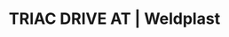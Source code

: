 ---
Filename: "triac-drive-at"
Link: "file:/Users/vinayakpatel/Downloads/www.weldplast.cz/triac-drive-at"
product_name: "TRIAC DRIVE AT230 V / 1700 W, vnitřní tryska 30 mm, bez gripu"
product_id: "Obj. číslo:117.331"
title: "TRIAC DRIVE AT | Weldplast"
product_desc: "Leister TRIAC DRIVE je poloautomatický přístroj, který se skládá z ruční svářečky Leister TRIAC AT a pohonné jednotky DRIVE. Umožňuje tak svařovat různé typy materiálů a svařování je přitom rychlejší a kvalitnější ve srovnání s ručním přístrojem. Lze ho používat v horizon­tálních, vertikálních i diagonálních polohách – viz příklady použití ke stažení.Přeplátování PVCP, ECB, EPDM, CSPE a TPO střešních membránRychlejší a výkonnější než ruční svařováníMalý a kompaktníPlynule regulovatelná rychlostVhodný i pro svařování na malých a těžko přístupných plocháchRůzné šířky svaru"
product_specs: "Značka konformity, Třída ochrany II, NapětíV~230, PříkonW1700, FrekvenceHz50 / 60, Max. teplota°C40 - 650, Rychlostm/min0,5 - 3, Úroveň hlučnosti LpAdB65, Rozměry (D x Š x V)mm300 x 230 x 380, Hmotnostkg4,1 (s kabelem 3 m, bez vozíku), Šířka svarumm30"
product_downloads: "SVAŘOVACÍ AUTOMATY - porovnání, výhody stáhnout , KATALOG PLOCHÉ STŘECHY stáhnout , TRIAC DRIVE - produktový list stáhnout , TRIAC DRIVE - manuál stáhnout , TRIAC DRIVE - příklady použití stáhnout"
href: "https://www.weldplast.cz/files/svarovaci-automaty-vyhody.pdf, https://www.weldplast.cz/files/svarovaci-automaty-vyhody.pdf, https://www.weldplast.cz/files/katalog-ploche-strechy-2018-05-el.pdf, https://www.weldplast.cz/files/katalog-ploche-strechy-2018-05-el.pdf, https://www.weldplast.cz/files/triac-drive-at-prod-list-cz.pdf, https://www.weldplast.cz/files/triac-drive-at-prod-list-cz.pdf, https://www.weldplast.cz/files/triac-drive-manual-cz.pdf, https://www.weldplast.cz/files/triac-drive-manual-cz.pdf, https://www.weldplast.cz/files/triac-drive-pouziti.pdf, https://www.weldplast.cz/files/triac-drive-pouziti.pdf"
p_desc_2: "Leister TRIAC DRIVE je poloautomatický přístroj, který se skládá z ruční svářečky Leister TRIAC AT a pohonné jednotky DRIVE. Umožňuje tak svařovat různé typy materiálů a svařování je přitom rychlejší a kvalitnější ve srovnání s ručním přístrojem. Lze ho používat v horizon­tálních, vertikálních i diagonálních polohách – viz příklady použití ke stažení.Přeplátování PVCP, ECB, EPDM, CSPE a TPO střešních membránRychlejší a výkonnější než ruční svařováníMalý a kompaktníPlynule regulovatelná rychlostVhodný i pro svařování na malých a těžko přístupných plocháchRůzné šířky svaru"
accessories: "TRIAC DRIVE AT s vozíkem na parapety230 V / 1700 W, vnitřní tryska 30 mm, bez gripuTRIAC DRIVE AT s vozíkem230 V / 1700 W, vnitřní tryska 30 mm, bez gripu"
similar_products: ""
---